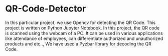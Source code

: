 # QR-Code-Detector
In this particular project, we use Opencv for detecting the QR Code. This project is written on Python Jupyter Notebook. In this project, the QR code is scanned using the webcam of a PC. It can be used in various applications like attendance of employees, can differentiate authorized and unauthorized products and etc.., We have used a Pyzbar library for decoding the QR Code.
